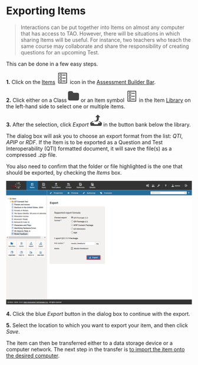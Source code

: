 # Exporting Items

> Interactions can be put together into Items on almost any computer that has access to TAO. However, there will be situations in which sharing Items will be useful. For instance, two teachers who teach the same course may collaborate and share the responsibility of creating questions for an upcoming Test. 

This can be done in a few easy steps.

**1.**  Click on the [Items](../appendix/glossary.md#item) ![Items](../resources/_icons/item.png) icon in the [Assessment Builder Bar](../appendix/glossary.md#assessment-builder-bar).

**2.**  Click either on a Class ![class](../resources/_icons/folder.png) or an Item symbol ![item](../resources/_icons/item.png) in the Item [Library](../appendix/glossary.md#library) on the left-hand side to select one or multiple items.

**3.**  After the selection, click *Export* ![export](../resources/_icons/export.png) in the button bank below the library.

The dialog box will ask you to choose an export format from the list: _QTI_, _APIP_ or _RDF_. If the Item is to be exported as a Question and Test Interoperability (QTI) formatted document, it will save the file(s) as a compressed _.zip_ file.

You also need to confirm that the folder or file highlighted is the one that should be exported, by checking the *Items* box.

![Exporting Items](../resources/backend/items/export-6.png)

**4.**  Click the blue *Export* button in the dialog box to continue with the export.

**5.**  Select the location to which you want to export your item, and then click *Save*.

The item can then be transferred either to a data storage device or a computer network. The next step in the transfer is [to import the item onto the desired computer](../items/importing-items.md).

